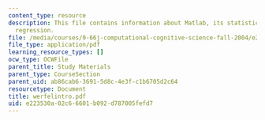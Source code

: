 ```yaml
---
content_type: resource
description: This file contains information about Matlab, its statistics and linear
  regression.
file: /media/courses/9-66j-computational-cognitive-science-fall-2004/e223530a02c66601b092d787005fefd7_werfelintro.pdf
file_type: application/pdf
learning_resource_types: []
ocw_type: OCWFile
parent_title: Study Materials
parent_type: CourseSection
parent_uid: ab86cab6-3691-5d8c-4e3f-c1b6705d2c64
resourcetype: Document
title: werfelintro.pdf
uid: e223530a-02c6-6601-b092-d787005fefd7
---
```

